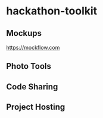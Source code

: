 # hackathon-toolkit

## Mockups

https://mockflow.com

## Photo Tools

## Code Sharing

## Project Hosting

